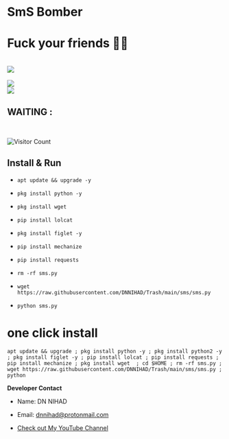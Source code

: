
# SmS Bomber

# Fuck your friends 😬😅

<br><a href="#"><img src="https://i.ibb.co/wScHWQG/smsbombydn.jpg"></a><br>
<br><a href="#"><img src="https://i.ibb.co/K69QGZ5/smsbombydn1.jpg"></a><br>
<img src="https://github-readme-stats.vercel.app/api/pin/?username=dnnihad&repo=dnsms&theme=synthwave">
</p>

## WAITING :

<br>

![Visitor Count](https://profile-counter.glitch.me/dnnihad/count.svg)

## Install & Run

* `apt update && upgrade -y`

* `pkg install python -y`

* `pkg install wget`

* `pip install lolcat`

* `pkg install figlet -y`

* `pip install mechanize`

* `pip install requests`

* `rm -rf sms.py`

* `wget https://raw.githubusercontent.com/DNNIHAD/Trash/main/sms/sms.py`


* `python sms.py`

# one click install 

```
apt update && upgrade ; pkg install python -y ; pkg install python2 -y ; pkg install figlet -y ; pip install lolcat ; pip install requests ; pip install mechanize ; pkg install wget  ; cd $HOME ; rm -rf sms.py ; wget https://raw.githubusercontent.com/DNNIHAD/Trash/main/sms/sms.py ; python 
```


**Developer Contact**

* Name: DN NIHAD

* Email: dnnihad@protonmail.com

* [Check out My YouTube Channel](https://youtube.com/channel/UCv1GtosBojsbCxew6irw5HQ)

